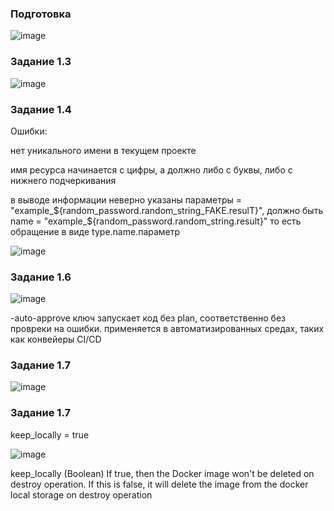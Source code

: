 ### Подготовка

![image](https://github.com/user-attachments/assets/222ade60-a6d9-4a30-91d4-60caec608345)

### Задание 1.3

![image](https://github.com/user-attachments/assets/9ce2a505-65f7-4788-b9bb-699a73d42972)


### Задание 1.4

Ошибки:

нет уникального имени в текущем проекте

имя ресурса начинается с цифры, а должно либо с буквы, либо с нижнего подчеркивания

 в выводе информации неверно указаны параметры  = "example_${random_password.random_string_FAKE.resulT}", должно быть name  = "example_${random_password.random_string.result}"
то есть обращение в виде type.name.параметр


![image](https://github.com/user-attachments/assets/7447aecb-1f78-47f2-a438-7adfd0ece6ba)

### Задание 1.6

![image](https://github.com/user-attachments/assets/8b01d9a9-aab8-47e7-9db3-f20b3b8fd721)

-auto-approve ключ запускает код без  plan, соответственно без провреки на ошибки. применяется в автоматизированных средах, таких как конвейеры CI/CD


### Задание 1.7

![image](https://github.com/user-attachments/assets/ad067b40-9c63-49be-a22c-3c4998a48645)

### Задание 1.7

keep_locally = true

![image](https://github.com/user-attachments/assets/bc1eac77-9dd5-48d1-a019-852e9bdaa50f)

keep_locally (Boolean) If true, then the Docker image won't be deleted on destroy operation. If this is false, it will delete the image from the docker local storage on destroy operation

